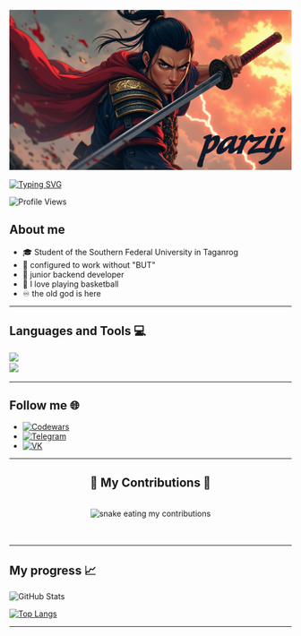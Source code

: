 ![Header](https://github.com/parzij/parzij/blob/main/assets/Gitlogo.jpeg)



[![Typing SVG](https://readme-typing-svg.herokuapp.com?font=Fira+Code&weight=700&size=35&duration=3500&pause=1000&color=282828&center=true&vCenter=true&width=700&height=100&lines=Hello+everyone%F0%9F%91%8B+I'm+parzij+%F0%9F%94%A5)](https://git.io/typing-svg)

![Profile Views](https://komarev.com/ghpvc/?username=parzij&color=blue&style=for-the-badge)

## **About me**

- 🎓 Student of the Southern Federal University in Taganrog
- 🦾 configured to work without "BUT"
- 💾 junior backend developer
- 🏀 I love playing basketball
- ♾️ the old god is here

---

## **Languages and Tools 💻** 

<div align="left">
    <a href="https://skillicons.dev">
        <img src="https://skillicons.dev/icons?i=c,cpp,go,javascript,html,css" />
    </a>
    <br>
    <a href="https://skillicons.dev">
        <img src="https://skillicons.dev/icons?i=github,git,nodejs,windows,postgresql,vscode" />
    </a>
</div>

---

## **Follow me 🌐**

- [![Codewars](https://img.shields.io/badge/Codewars-%23B1361E?style=for-the-badge&logo=codewars&logoColor=white)](https://www.codewars.com/users/parzij)
- [![Telegram](https://img.shields.io/badge/Telegram-%2300A2E8?style=for-the-badge&logo=telegram&logoColor=white)](https://t.me/parzij)
- [![VK](https://img.shields.io/badge/VK-%23009CFF?style=for-the-badge&logo=vk&logoColor=white)](https://vk.com/parziii)

---

<div align="center">
    <h2> 🐍 My Contributions 🐍 </h2>
    <br>
    <img alt="snake eating my contributions" src="https://raw.githubusercontent.com/parzij/parzij/output/github-contribution-grid-snake.svg" />
    <br/><br/><br/>
</div>

---

## **My progress 📈**

![GitHub Stats](https://github-readme-stats.vercel.app/api?username=parzij&show_icons=true&count_private=true&hide=prs&theme=tokyonight)

[![Top Langs](https://github-readme-stats.vercel.app/api/top-langs/?username=parzij&layout=compact&theme=tokyonight&show_icons=true)](https://github.com/anuraghazra/github-readme-stats)


---
